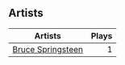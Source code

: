 ## Artists
Artists | Plays 
----- | -----: 
[Bruce Springsteen](/artists/bruce-springsteen-3613) | 1

